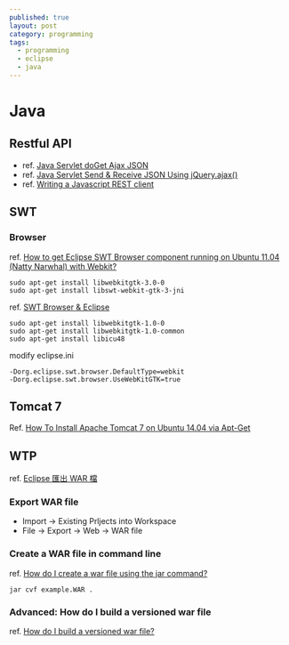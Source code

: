 ```yaml
---
published: true
layout: post
category: programming
tags: 
  - programming
  - eclipse
  - java
---
```



# Java

## Restful API
* ref. [Java Servlet doGet Ajax JSON](http://coderlearner.com/Java_Servlet_doGet_Ajax_JSON)
* ref. [Java Servlet Send & Receive JSON Using jQuery.ajax()](http://hmkcode.com/java-servlet-send-receive-json-using-jquery-ajax/)
* ref. [Writing a Javascript REST client](http://blog.miguelgrinberg.com/post/writing-a-javascript-rest-client)

## SWT

### Browser
ref. [How to get Eclipse SWT Browser component running on Ubuntu 11.04 (Natty Narwhal) with Webkit?](http://stackoverflow.com/questions/5817263/how-to-get-eclipse-swt-browser-component-running-on-ubuntu-11-04-natty-narwhal)

    sudo apt-get install libwebkitgtk-3.0-0
    sudo apt-get install libswt-webkit-gtk-3-jni

ref. [SWT Browser & Eclipse](http://stackoverflow.com/questions/9695271/swt-browser-eclipse)

    sudo apt-get install libwebkitgtk-1.0-0
    sudo apt-get install libwebkitgtk-1.0-common
    sudo apt-get install libicu48

modify eclipse.ini

    -Dorg.eclipse.swt.browser.DefaultType=webkit
    -Dorg.eclipse.swt.browser.UseWebKitGTK=true

## Tomcat 7
Ref. [How To Install Apache Tomcat 7 on Ubuntu 14.04 via Apt-Get](https://www.digitalocean.com/community/tutorials/how-to-install-apache-tomcat-7-on-ubuntu-14-04-via-apt-get)

## WTP
ref. [Eclipse 匯出 WAR 檔](http://rojerchen.blogspot.tw/2013/02/exporting-web-archive-war-files-in.html)

### Export WAR file
* Import -> Existing Prljects into Workspace
* File -> Export -> Web -> WAR file

### Create a WAR file in command line
ref. [How do I create a war file using the jar command?](http://www.avajava.com/tutorials/lessons/how-do-i-create-a-war-file-using-the-jar-command.html)

    jar cvf example.WAR .
    
### Advanced: How do I build a versioned war file
ref. [How do I build a versioned war file?](http://www.avajava.com/tutorials/lessons/how-do-i-build-a-versioned-war-file.html)
